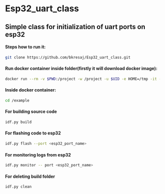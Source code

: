 # Esp32_uart_class

## Simple class for initialization of uart ports on esp32

#### Steps how to run it:

```bash
git clone https://github.com/bkresaj/Esp32_uart_class.git
```

#### Run docker container inside folder(firstly it will download docker image):

```bash
docker run --rm -v $PWD:/project -w /project -u $UID -e HOME=/tmp -it --device=<esp32_port_when_connected> espressif/idf
```

#### Inside docker container:
```bash
cd /example
```

#### For building source code
```bash
idf.py build
```

#### For flashing code to esp32
```bash
idf.py flash --port <esp32_port_name>
```

#### For monitoring logs from esp32
```bash
idf.py monitor -- port <esp32_port_name>
```

#### For deleting build folder
```bash
idf.py clean
```